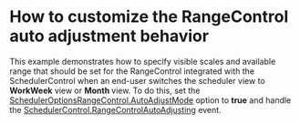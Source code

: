 # How to customize the RangeControl auto adjustment behavior


<p>This example demonstrates how to specify visible scales and available range that should be set for the RangeControl integrated with the SchedulerControl when an end-user switches the scheduler view to <strong>Work</strong><strong>Week</strong> view or <strong>Month</strong><strong> </strong>view. To do this, set the <a href="http://help.devexpress.com/#WPF/DevExpressXpfSchedulerSchedulerOptionsRangeControl_AutoAdjustModetopic"><u>SchedulerOptionsRangeControl.AutoAdjustMode</u></a> option to <strong>true</strong> and handle the <a href="http://help.devexpress.com/#WPF/DevExpressXpfSchedulerSchedulerControl_RangeControlAutoAdjustingtopic"><u>SchedulerControl.RangeControlAutoAdjusting</u></a> event.</p><br />


<br/>


